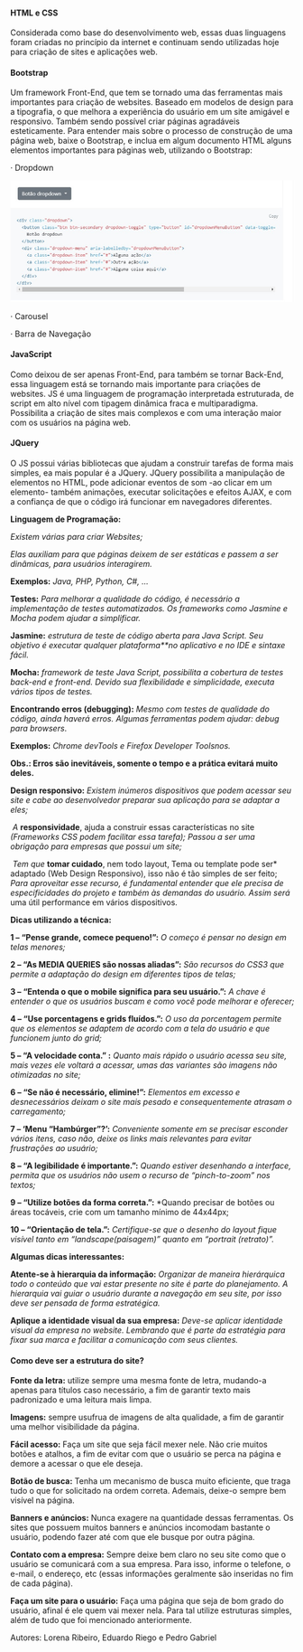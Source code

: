 ####                                                   **HTML e CSS**

Considerada como base do desenvolvimento web, essas duas linguagens foram criadas no
princípio da internet e continuam sendo utilizadas hoje para criação de sites e aplicações web.

####                                                    **Bootstrap**

Um framework Front-End, que tem se tornado uma das ferramentas mais importantes para
criação de websites. Baseado em modelos de design para a tipografia, o que melhora a
experiência do usuário em um site amigável e responsivo. Também sendo possível criar
páginas agradáveis esteticamente.
Para entender mais sobre o processo de construção de uma página web, baixe o Bootstrap, e
inclua em algum documento HTML alguns elementos importantes para páginas web, utilizando
o Bootstrap:

· Dropdown


![lol23](https://github.com/LeandroComD/Projeto_StartLatam/blob/main/Imagens_HTMLCSS/lol23.jpg)


· Carousel



· Barra de Navegação

####                                                 **JavaScript**

Como deixou de ser apenas Front-End, para também se tornar Back-End, essa linguagem está
se tornando mais importante para criações de websites.
JS é uma linguagem de programação interpretada estruturada, de script em alto nível com
tipagem dinâmica fraca e multiparadigma. Possibilita a criação de sites mais complexos e com
uma interação maior com os usuários na página web.

####                                                   **JQuery**

O JS possui várias bibliotecas que ajudam a construir tarefas de forma mais simples, ea mais
popular é a JQuery.
JQuery possibilita a manipulação de elementos no HTML, pode adicionar eventos de som -ao
clicar em um elemento- também animações, executar solicitações e efeitos AJAX, e com a
confiança de que o código irá funcionar em navegadores diferentes.

**Linguagem de Programação:** 

*Existem várias para criar Websites;* 

*Elas auxiliam para que páginas deixem* *de ser estáticas e passem a ser dinâmicas,* *para usuários interagirem.*

**Exemplos:** *Java, PHP, Python, C#, ...*

**Testes:** *Para melhorar a qualidade do código, é necessário a implementação de testes automatizados.*      *Os frameworks como Jasmine e Mocha podem ajudar a simplificar.*

**Jasmine:** *estrutura de teste de código aberta para Java Script. Seu objetivo é executar qualquer plataforma**no aplicativo e no IDE e sintaxe fácil.* 

  **Mocha:** *framework de teste Java Script, possibilita a cobertura de testes back-end e front-end. Devido sua* *flexibilidade e simplicidade, executa vários tipos de testes.*      

**Encontrando erros (debugging):** *Mesmo com testes de qualidade do código, ainda haverá erros. Algumas* *ferramentas podem ajudar: debug para browsers*.

**Exemplos:** *Chrome devTools e Firefox Developer Toolsnos.* 

**Obs.: Erros são inevitáveis, somente o tempo e a prática evitará muito deles.**

**Design responsivo:**  *Existem inúmeros dispositivos que podem acessar seu site e cabe ao*                  *desenvolvedor preparar sua aplicação para se adaptar a eles;*                        

​                *A* **responsividade**, ajuda a construir essas características no site *(Frameworks CSS podem facilitar essa tarefa);* *Passou a ser uma obrigação para empresas que possui um site;*      

​           *Tem que* **tomar cuidado**, nem todo layout, Tema ou template pode ser* adaptado (Web Design Responsivo), isso não é tão simples de ser feito; *Para aproveitar esse recurso, é fundamental entender que ele precisa de especificidades do projeto e também às demandas do usuário. Assim será* uma útil performance em vários dispositivos.

**Dicas utilizando a técnica:**

 **1 – “Pense grande, comece pequeno!”:** *O começo é pensar no design em telas menores;*

**2 – “As MEDIA QUERIES são nossas aliadas”:** *São recursos do CSS3 que permite a adaptação do design em diferentes tipos de telas;*

**3 – “Entenda o que o mobile significa para seu usuário.”:** *A chave é entender o que os usuários buscam e como você pode melhorar e oferecer;*

**4 – “Use porcentagens e grids fluídos.”:** *O uso da porcentagem permite que os elementos se adaptem de acordo com a tela do usuário e que funcionem junto do grid;*

**5 – “A velocidade conta.” :** *Quanto mais rápido o usuário acessa seu site, mais vezes ele voltará a acessar, umas das variantes são imagens não otimizadas no site;*

**6 – “Se não é necessário, elimine!”:** *Elementos em excesso e desnecessários deixam o site mais pesado e consequentemente atrasam o carregamento;*

**7 – ‘Menu “Hambúrger”?’:** *Conveniente somente em se precisar esconder vários itens, caso não, deixe os links mais relevantes para evitar frustrações ao usuário;*

**8 – “A legibilidade é importante.”:** *Quando estiver desenhando a interface, permita que os usuários não usem o recurso de “pinch-to-zoom” nos textos;*

**9 – “Utilize botões da forma correta.”:** *Quando precisar de botões ou áreas tocáveis, crie com um tamanho mínimo de 44x44px;

**10 – “Orientação de tela.”:** *Certifique-se que o desenho do layout fique visível tanto em “landscape(paisagem)” quanto em “portrait (retrato)”.*

**Algumas dicas interessantes:** 

**Atente-se à hierarquia da informação:** *Organizar de maneira hierárquica todo o conteúdo que vai estar presente no site é parte do planejamento. A hierarquia vai guiar o usuário durante a navegação em seu site, por isso deve ser pensada de forma estratégica.*

 **Aplique a identidade visual da sua empresa:** *Deve-se aplicar identidade visual da empresa no website. Lembrando que é parte da estratégia para fixar sua marca e facilitar a comunicação com seus clientes.* 

####                                     **Como deve ser a estrutura do site?**

**Fonte da letra:** utilize sempre uma mesma fonte de letra, mudando-a apenas para títulos caso necessário, a fim de garantir texto mais padronizado e uma leitura mais limpa.

**Imagens:** sempre usufrua de imagens de alta qualidade, a fim de garantir uma melhor visibilidade da página.

**Fácil acesso:** Faça um site que seja fácil mexer nele. Não crie muitos botões e atalhos, a fim de evitar com que o usuário se perca na página e demore a acessar o que ele deseja.

**Botão de busca:** Tenha um mecanismo de busca muito eficiente, que traga tudo o que for solicitado na ordem correta. Ademais, deixe-o sempre bem visível na página.

**Banners e anúncios:** Nunca exagere na quantidade dessas ferramentas. Os sites que possuem muitos banners e anúncios incomodam bastante o usuário, podendo fazer até com que ele busque por outra página.

**Contato com a empresa:** Sempre deixe bem claro no seu site como que o usuário se comunicará com a sua empresa. Para isso, informe o telefone, o e-mail, o endereço, etc (essas informações geralmente são inseridas no fim de cada página).

**Faça um site para o usuário:** Faça uma página que seja de bom grado do usuário, afinal é ele quem vai mexer nela. Para tal utilize estruturas simples, além de tudo que foi mencionado anteriormente.







Autores: Lorena Ribeiro, Eduardo Riego e Pedro Gabriel
